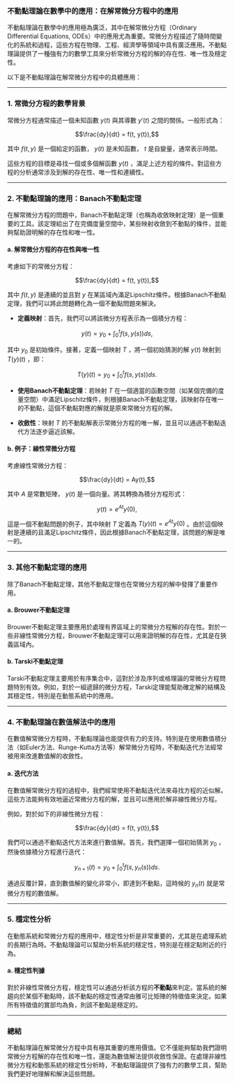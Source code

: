 ### **不動點理論在數學中的應用：在解常微分方程中的應用**

不動點理論在數學中的應用極為廣泛，其中在解常微分方程（Ordinary Differential Equations, ODEs）中的應用尤為重要。常微分方程描述了隨時間變化的系統和過程，這些方程在物理、工程、經濟學等領域中具有廣泛應用。不動點理論提供了一種強有力的數學工具來分析常微分方程的解的存在性、唯一性及穩定性。

以下是不動點理論在解常微分方程中的具體應用：

---

### **1. 常微分方程的數學背景**

常微分方程通常描述一個未知函數  $`y(t)`$  與其導數  $`y'(t)`$  之間的關係。一般形式為：

```math
\frac{dy}{dt} = f(t, y(t)),
```

其中  $`f(t, y)`$  是一個給定的函數， $`y(t)`$  是未知函數， $`t`$  是自變量，通常表示時間。

這些方程的目標是尋找一個或多個解函數  $`y(t)`$ ，滿足上述方程的條件。對這些方程的分析通常涉及到解的存在性、唯一性和連續性。

---

### **2. 不動點理論的應用：Banach不動點定理**

在解常微分方程的問題中，Banach不動點定理（也稱為收斂映射定理）是一個重要的工具。該定理給出了在完備度量空間中，某些映射收斂到不動點的條件，並能夠幫助證明解的存在性和唯一性。

#### **a. 解常微分方程的存在性與唯一性**

考慮如下的常微分方程：

```math
\frac{dy}{dt} = f(t, y(t)),
```

其中  $`f(t, y)`$  是連續的並且對  $`y`$  在某區域內滿足Lipschitz條件。根據Banach不動點定理，我們可以將此問題轉化為一個不動點問題來解決。

- **定義映射**：首先，我們可以將該微分方程表示為一個積分方程：
  
```math
y(t) = y_0 + \int_0^t f(s, y(s)) ds,
```

  其中  $`y_0`$  是初始條件。接著，定義一個映射  $`T`$ ，將一個初始猜測的解  $`y(t)`$  映射到  $`T(y)(t)`$ ，即：
  
```math
T(y)(t) = y_0 + \int_0^t f(s, y(s)) ds.
```


- **使用Banach不動點定理**：若映射  $`T`$  在一個適當的函數空間（如某個完備的度量空間）中滿足Lipschitz條件，則根據Banach不動點定理，該映射存在唯一的不動點，這個不動點對應的解就是原來常微分方程的解。

- **收斂性**：映射  $`T`$  的不動點解表示常微分方程的唯一解，並且可以通過不動點迭代方法逐步逼近該解。

#### **b. 例子：線性常微分方程**

考慮線性常微分方程：

```math
\frac{dy}{dt} = Ay(t),
```

其中  $`A`$  是常數矩陣， $`y(t)`$  是一個向量。將其轉換為積分方程形式：

```math
y(t) = e^{At} y(0),
```

這是一個不動點問題的例子，其中映射  $`T`$  定義為  $`T(y)(t) = e^{At} y(0)`$ 。由於這個映射是連續的且滿足Lipschitz條件，因此根據Banach不動點定理，該問題的解是唯一的。

---

### **3. 其他不動點定理的應用**

除了Banach不動點定理，其他不動點定理也在常微分方程的解中發揮了重要作用。

#### **a. Brouwer不動點定理**

Brouwer不動點定理主要應用於處理有界區域上的常微分方程解的存在性。對於一些非線性常微分方程，Brouwer不動點定理可以用來證明解的存在性，尤其是在狹義區域內。

#### **b. Tarski不動點定理**

Tarski不動點定理主要用於有序集合中，這對於涉及序列或格理論的常微分方程問題特別有效。例如，對於一組遞歸的微分方程，Tarski定理能幫助確定解的結構及其穩定性，特別是在動態系統中的應用。

---

### **4. 不動點理論在數值解法中的應用**

在數值解常微分方程時，不動點理論也能提供有力的支持。特別是在使用數值積分法（如Euler方法、Runge-Kutta方法等）解常微分方程時，不動點迭代方法經常被用來改進數值解的收斂性。

#### **a. 迭代方法**

在數值解常微分方程的過程中，我們經常使用不動點迭代法來尋找方程的近似解。這些方法能夠有效地逼近常微分方程的解，並且可以應用於解非線性微分方程。

例如，對於如下的非線性微分方程：

```math
\frac{dy}{dt} = f(t, y(t)),
```

我們可以通過不動點迭代方法來進行數值解。首先，我們選擇一個初始猜測  $`y_0`$ ，然後依據積分方程進行迭代：

```math
y_{n+1}(t) = y_0 + \int_0^t f(s, y_n(s)) ds.
```

通過反覆計算，直到數值解的變化非常小，即達到不動點，這時候的  $`y_n(t)`$  就是常微分方程的數值解。

---

### **5. 穩定性分析**

在動態系統和常微分方程的應用中，穩定性分析是非常重要的，尤其是在處理系統的長期行為時。不動點理論可以幫助分析系統的穩定性，特別是在穩定點附近的行為。

#### **a. 穩定性判據**

對於非線性常微分方程，穩定性可以通過分析該方程的**不動點**來判定。當系統的解趨向於某個不動點時，該不動點的穩定性通常由雅可比矩陣的特徵值來決定。如果所有特徵值的實部均為負，則該不動點是穩定的。

---

### **總結**

不動點理論在解常微分方程中具有極其重要的應用價值。它不僅能夠幫助我們證明常微分方程解的存在性和唯一性，還能為數值解法提供收斂性保證。在處理非線性微分方程和動態系統的穩定性分析時，不動點理論提供了強有力的數學工具，幫助我們更好地理解和解決這些問題。
